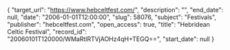 {
  "target_url": "https://www.hebceltfest.com/", 
  "description": "", 
  "end_date": null, 
  "date": "2006-01-01T12:00:00", 
  "slug": 58076, 
  "subject": "Festivals", 
  "publisher": "hebceltfest.com", 
  "open_access": true, 
  "title": "Hebridean Celtic Festival", 
  "record_id": "20060101T120000/WMaRtlRTVjAOHz4qH+TEGQ==", 
  "start_date": null
}

